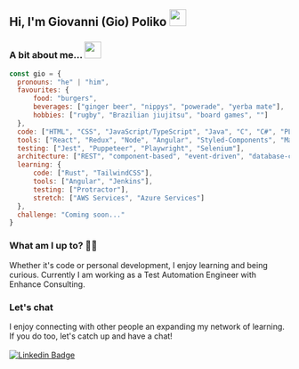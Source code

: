 ## Hi, I'm Giovanni (Gio) Poliko <img src="https://media.giphy.com/media/hvRJCLFzcasrR4ia7z/giphy.gif" width="30px" />

### A bit about me... <img src="https://media.giphy.com/media/fZ91xzFtKWmoJSD4TK/giphy.gif" height="30px" />
```javascript
const gio = {
  pronouns: "he" | "him",
  favourites: {
      food: "burgers",
      beverages: ["ginger beer", "nippys", "powerade", "yerba mate"],
      hobbies: ["rugby", "Brazilian jiujitsu", "board games", ""]
  },
  code: ["HTML", "CSS", "JavaScript/TypeScript", "Java", "C", "C#", "PLSQL", "PHP"],
  tools: ["React", "Redux", "Node", "Angular", "Styled-Components", "Material UI", "Github-Actions", "MySQL", "PostgreSQL", "CircleCI"],
  testing: ["Jest", "Puppeteer", "Playwright", "Selenium"],
  architecture: ["REST", "component-based", "event-driven", "database-centric", "microservices", "blockchain"],
  learning: {
      code: ["Rust", "TailwindCSS"],
      tools: ["Angular", "Jenkins"],
      testing: ["Protractor"],
      stretch: ["AWS Services", "Azure Services"]
  },
  challenge: "Coming soon..."
}
```

### What am I up to? 👨‍💻
Whether it's code or personal development, I enjoy learning and being curious. Currently I am working as a Test Automation Engineer with Enhance Consulting.

### Let's chat
I enjoy connecting with other people an expanding my network of learning. If you do too, let's catch up and have a chat!
<br/><br/>
[![Linkedin Badge](https://img.shields.io/badge/-LinkedIn-blue?style=flat-square&logo=Linkedin&logoColor=white&link=https://www.linkedin.com/in/giovannipoliko/)](https://www.linkedin.com/in/giovannipoliko/)
